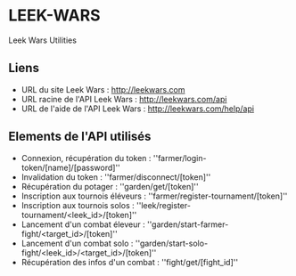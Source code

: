 # LEEK-WARS
Leek Wars Utilities

## Liens
  * URL du site Leek Wars : http://leekwars.com
  * URL racine de l'API Leek Wars : http://leekwars.com/api
  * URL de l'aide de l'API Leek Wars : http://leekwars.com/help/api

## Elements de l'API utilisés
  * Connexion, récupération du token : ''farmer/login-token/[name]/[password]''
  * Invalidation du token : ''farmer/disconnect/[token]''
  * Récupération du potager : ''garden/get/[token]''
  * Inscription aux tournois éléveurs : ''farmer/register-tournament/[token]''
  * Inscription aux tournois solos : ''leek/register-tournament/<leek_id>/[token]''
  * Lancement d'un combat éleveur : ''garden/start-farmer-fight/<target_id>/[token]''
  * Lancement d'un combat solo : ''garden/start-solo-fight/<leek_id>/<target_id>/[token]''
  * Récupération des infos d'un combat : ''fight/get/[fight_id]''
